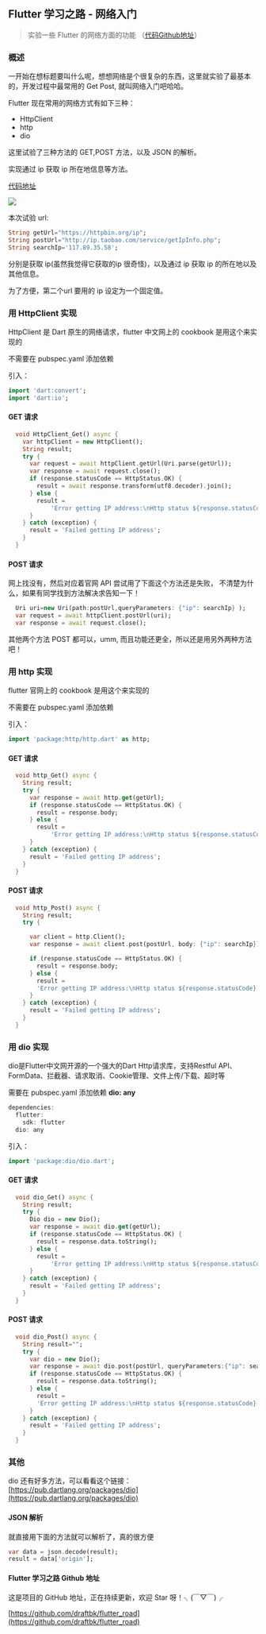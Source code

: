 ## Flutter 学习之路 - 网络入门
> 实验一些 Flutter 的网络方面的功能 （[代码Github地址](https://github.com/draftbk/flutter_road/blob/master/flutter_road_widgets/lib/days/Day11.dart)）

### 概述

一开始在想标题要叫什么呢，想想网络是个很复杂的东西，这里就实验了最基本的，开发过程中最常用的 Get Post, 就叫网络入门吧哈哈。

Flutter 现在常用的网络方式有如下三种：

- HttpClient
- http
- dio

这里试验了三种方法的 GET,POST 方法，以及 JSON 的解析。

实现通过 ip 获取 ip 所在地信息等方法。


[代码地址](https://github.com/draftbk/flutter_road/blob/master/flutter_road_widgets/lib/days/Day11.dart)

![](https://github.com/draftbk/Blog_Resource/blob/master/Flutter/gif/flutter_road_network.gif)

本次试验 url:

```Dart
String getUrl="https://httpbin.org/ip";
String postUrl="http://ip.taobao.com/service/getIpInfo.php";
String searchIp='117.89.35.58'; 
```
分别是获取 ip(虽然我觉得它获取的ip 很奇怪)，以及通过 ip 获取 ip 的所在地以及其他信息。 

为了方便，第二个url 要用的 ip 设定为一个固定值。

### 用 HttpClient 实现
HttpClient 是 Dart 原生的网络请求，flutter 中文网上的 cookbook 是用这个来实现的

不需要在 pubspec.yaml 添加依赖

引入：

```Dart
import 'dart:convert';
import 'dart:io';
```

#### GET 请求

```Dart
  void HttpClient_Get() async {
    var httpClient = new HttpClient();
    String result;
    try {
      var request = await httpClient.getUrl(Uri.parse(getUrl));
      var response = await request.close();
      if (response.statusCode == HttpStatus.OK) {
        result = await response.transform(utf8.decoder).join();
      } else {
        result =
            'Error getting IP address:\nHttp status ${response.statusCode}';
      }
    } catch (exception) {
      result = 'Failed getting IP address';
    }
  }
```

#### POST 请求

网上找没有，然后对应着官网 API 尝试用了下面这个方法还是失败， 不清楚为什么，如果有同学找到方法解决求告知一下！

```Dart
  Uri uri=new Uri(path:postUrl,queryParameters: {"ip": searchIp} );
  var request = await httpClient.postUrl(uri);
  var response = await request.close();
```
其他两个方法 POST 都可以，umm, 而且功能还更全，所以还是用另外两种方法吧！

### 用 http 实现
flutter 官网上的 cookbook 是用这个来实现的

不需要在 pubspec.yaml 添加依赖

引入：

```Dart
import 'package:http/http.dart' as http;
```

#### GET 请求

```Dart
  void http_Get() async {
    String result;
    try {
      var response = await http.get(getUrl);
      if (response.statusCode == HttpStatus.OK) {
        result = response.body;
      } else {
        result =
            'Error getting IP address:\nHttp status ${response.statusCode}';
      }
    } catch (exception) {
      result = 'Failed getting IP address';
    }
  }
```

#### POST 请求

```Dart
  void http_Post() async {
    String result;
    try {

      var client = http.Client();
      var response = await client.post(postUrl, body: {"ip": searchIp});

      if (response.statusCode == HttpStatus.OK) {
        result = response.body;
      } else {
        result =
        'Error getting IP address:\nHttp status ${response.statusCode}';
      }
    } catch (exception) {
      result = 'Failed getting IP address';
    }
  }
```

### 用 dio 实现

dio是Flutter中文网开源的一个强大的Dart Http请求库，支持Restful API、FormData、拦截器、请求取消、Cookie管理、文件上传/下载、超时等

需要在 pubspec.yaml 添加依赖 **dio: any**

```Dart
dependencies:
  flutter:
    sdk: flutter
  dio: any
```

引入：

```Dart
import 'package:dio/dio.dart';
```


#### GET 请求

```Dart
  void dio_Get() async {
    String result;
    try {
      Dio dio = new Dio();
      var response = await dio.get(getUrl);
      if (response.statusCode == HttpStatus.OK) {
        result = response.data.toString();
      } else {
        result =
            'Error getting IP address:\nHttp status ${response.statusCode}';
      }
    } catch (exception) {
      result = 'Failed getting IP address';
    }
  }
```

#### POST 请求

```Dart
  void dio_Post() async {
    String result="";
    try {
      var dio = new Dio();
      var response = await dio.post(postUrl, queryParameters:{"ip": searchIp});
      if (response.statusCode == HttpStatus.OK) {
        result = response.data.toString();
      } else {
        result =
        'Error getting IP address:\nHttp status ${response.statusCode}';
      }
    } catch (exception) {
      result = 'Failed getting IP address';
    }
  }
```

### 其他

dio 还有好多方法，可以看看这个链接：
[https://pub.dartlang.org/packages/dio](https://pub.dartlang.org/packages/dio)

#### JSON 解析

就直接用下面的方法就可以解析了，真的很方便

```Dart
var data = json.decode(result);
result = data['origin'];
```


#### Flutter 学习之路 Github 地址

这是项目的 GitHub 地址，正在持续更新，欢迎 Star 呀！╮(￣▽￣)╭

[https://github.com/draftbk/flutter_road](https://github.com/draftbk/flutter_road)














